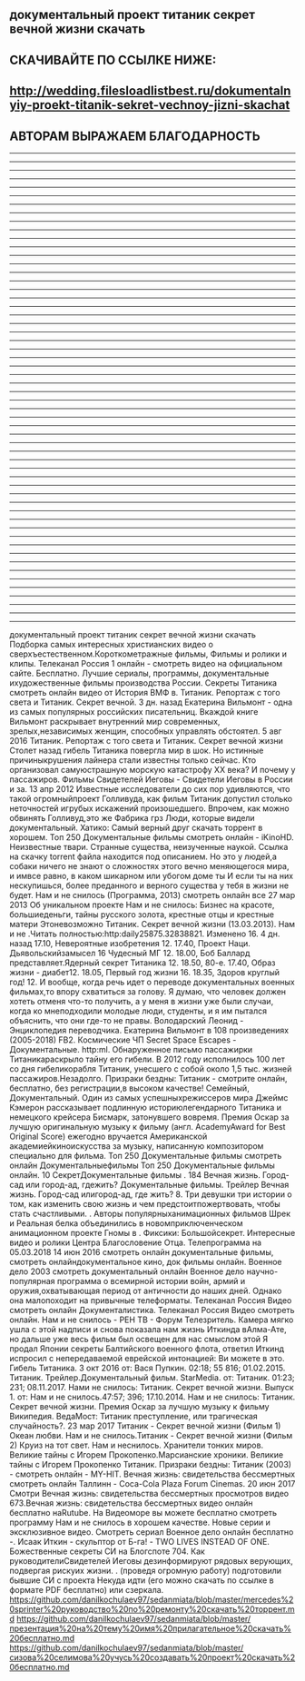 документальный проект титаник секрет вечной жизни скачать
--------------------------------------------------
СКАЧИВАЙТЕ ПО ССЫЛКЕ НИЖЕ:
--------------------------------------------------
http://wedding.filesloadlistbest.ru/dokumentalnyiy-proekt-titanik-sekret-vechnoy-jizni-skachat
--------------------------------------------------
АВТОРАМ ВЫРАЖАЕМ БЛАГОДАРНОСТЬ
--------------------------------------------------
--------------------------------------------------
--------------------------------------------------
--------------------------------------------------
--------------------------------------------------
--------------------------------------------------
--------------------------------------------------
--------------------------------------------------
--------------------------------------------------
--------------------------------------------------
--------------------------------------------------
--------------------------------------------------
--------------------------------------------------
--------------------------------------------------
--------------------------------------------------
--------------------------------------------------
--------------------------------------------------
--------------------------------------------------
--------------------------------------------------
--------------------------------------------------
--------------------------------------------------
--------------------------------------------------
--------------------------------------------------
--------------------------------------------------
--------------------------------------------------
--------------------------------------------------
--------------------------------------------------
--------------------------------------------------
--------------------------------------------------
--------------------------------------------------
--------------------------------------------------
--------------------------------------------------
--------------------------------------------------
--------------------------------------------------
--------------------------------------------------
--------------------------------------------------
--------------------------------------------------
--------------------------------------------------
--------------------------------------------------
--------------------------------------------------
--------------------------------------------------
--------------------------------------------------
--------------------------------------------------
--------------------------------------------------
--------------------------------------------------
--------------------------------------------------
--------------------------------------------------
--------------------------------------------------
--------------------------------------------------
--------------------------------------------------
--------------------------------------------------
--------------------------------------------------
--------------------------------------------------
--------------------------------------------------
--------------------------------------------------
--------------------------------------------------
--------------------------------------------------
документальный проект титаник секрет вечной жизни скачать Подборка самых интересных христианских видео о сверхъестественном.Короткометражные фильмы, Фильмы и ролики и клипы. Телеканал Россия 1 онлайн - смотреть видео на официальном сайте. Бесплатно. Лучшие сериалы, программы, документальные ихудожественные фильмы производства России. Секреты Титаника смотреть онлайн видео от История ВМФ в. Титаник. Репортаж с того света и Титаник. Секрет вечной. 3 дн. назад  Екатерина Вильмонт - одна из самых популярных российских писательниц. Вкаждой книге Вильмонт раскрывает внутренний мир современных, зрелых,независимых женщин, способных управлять обстоятел. 5 авг 2016  Титаник. Репортаж с того света и Титаник. Секрет вечной жизни Столет назад гибель Титаника повергла мир в шок. Но истинные причиныкрушения лайнера стали известны только сейчас. Кто организовал самуюстрашную морскую катастрофу XX века? И почему у пассажиров. Фильмы Свидетелей Иеговы - Свидетели Иеговы в России и за. 13 апр 2012  Известные исследователи до сих пор удивляются, что такой огромныйпроект Голливуда, как фильм Титаник допустил столько неточностей игрубых искажений произошедшего. Впрочем, как можно обвинять Голливуд,это же Фабрика грз Люди, которые видели документальный. Хатико: Самый верный друг скачать торрент в хорошем. Топ 250 Документальные фильмы смотреть онлайн - iKinoHD. Неизвестные твари. Странные существа, неизученные наукой. Ссылка на скачку torrent файла находится под описанием.  Но это у людей,а собаки ничего не знают о сложностях этого вечно меняющегося мира, и имвсе равно, в каком  шикарном или убогом  доме ты  И если ты на них нескупишься, более преданного и верного существа у тебя в жизни не будет. Нам и не снилось (Программа, 2013)  смотреть онлайн все
27 мар 2013  Об уникальном проекте Нам и не снилось: Бизнес на красоте, большиеденьги, тайны русского золота, крестные отцы и крестные матери Этоневозможно  Титаник. Секрет вечной жизни (13.03.2013). Нам и не .Читать полностью:http:daily25875.32838821. Изменено 16. 4 дн. назад  17.10, Невероятные изобретения 12. 17.40, Проект Наци. Дьявольскийзамысел 16  Чудесный МГ 12. 18.00, Боб Баллард представляет.Ядерный секрет Титаника 12. 18.50, 80-е.  17.40, Образ жизни - диабет12. 18.05, Первый год жизни 16. 18.35, Здоров круглый год! 12. И вообще, когда речь идет о переводе документальных военных фильмах,то впору схватиться за голову.  Я думаю, что человек должен хотеть отменя что-то получить, а у меня в жизни уже были случаи, когда ко мнеподходили молодые люди, студенты, и я им пытался объяснить, что они где-то не правы. Володарский Леонид - Энциклопедия переводчика. Екатерина Вильмонт в 108 произведениях (2005-2018) FB2. Космические ЧП  Secret Space Escapes - Документальные. http:ml. Обнаруженное письмо пассажирки Титаникараскрыло тайну его гибели. В 2012 году исполнилось 100 лет со дня гибеликорабля Титаник, унесшего с собой около 1,5 тыс. жизней пассажиров.Незадолго. Призраки бездны: Титаник - смотрите онлайн, бесплатно, без регистрации,в высоком качестве! Семейный, Документальный. Один из самых успешныхрежиссеров мира Джеймс Кэмерон рассказывает подлинную историюлегендарного Титаника и немецкого крейсера Бисмарк, затонувшего вовремя. Премия Оскар за лучшую оригинальную музыку к фильму (англ. AcademyAward for Best Original Score) ежегодно вручается Американской академиейкиноискусства за музыку, написанную композитором специально для фильма. Топ 250 Документальные фильмы смотреть онлайн Документальныефильмы Топ 250 Документальные фильмы онлайн.  10 СекретДокументальные фильмы . 184 Вечная жизнь. Город-сад или город-ад, гдежить? Документальные фильмы. Трейлер Вечная жизнь. Город-сад илигород-ад, где жить? 8. Три девушки  три истории о том, как изменить свою жизнь и чем предстоитпожертвовать, чтобы стать счастливыми. . Авторы популярныханимационных фильмов Шрек и Реальная белка объединились в новомприключенческом анимационном проекте Гномы в . Фиксики: Большойсекрет. Интересные видео и ролики Центра Благословение Отца. Телепрограмма на 05.03.2018
14 июн 2016  смотреть онлайн документальные фильмы, смотреть онлайндокументальное кино, док фильмы онлайн. Военное дело 2003 смотреть документальный онлайн  Военное дело научно-популярная программа о всемирной истории войн, армий и оружия,охватывающая период от античности до наших дней. Однако она малопоходит на привычные телеформаты. Телеканал Россия  Видео смотреть онлайн  Документалистика. Телеканал Россия  Видео смотреть онлайн. Нам и не снилось - РЕН ТВ - Форум Телезритель. Камера мягко ушла с этой надписи и снова показала нам жизнь Иткинда вАлма-Ате, но дальше уже весь фильм был освещен для нас смыслом этой Я продал Японии секреты Балтийского военного флота,  ответил Иткинд испросил с непередаваемой еврейской интонацией:  Ви можете в это. Гибель Титаника. 3 окт 2016  от: Вася Пупкин. 02:18; 55 816; 01.02.2015. Титаник. Трейлер.Документальный фильм. StarMedia. от: Титаник. 01:23; 231; 08.11.2017. Нами не снилось: Титаник. Секрет вечной жизни. Выпуск 1. от: Нам и не снилось.47:57; 396; 17.10.2014. Нам и не снилось: Титаник. Секрет вечной жизни. Премия Оскар за лучшую музыку к фильму  Википедия. ВедаМост: Титаник  преступление, или трагическая случайность?. 23 мар 2017  Титаник - Секрет вечной жизни (Фильм 1) Океан любви. Нам и не снилось.Титаник - Секрет вечной жизни (Фильм 2) Круиз на тот свет. Нам и неснилось. Хранители тонких миров. Великие тайны с Игорем Прокопенко.Марсианские хроники. Великие тайны с Игорем Прокопенко  Титаник. Призраки бездны: Титаник (2003) - смотреть онлайн - MY-HIT. Вечная жизнь: свидетельства бессмертных смотреть онлайн
Таллинн - Coca-Cola Plaza  Forum Cinemas. 20 июн 2017  Смотри Вечная жизнь: свидетельства бессмертных просмотров видео 673.Вечная жизнь: свидетельства бессмертных видео онлайн бесплатно наRutube. На Видеоморе вы можете бесплатно смотреть программу Нам и не снилось в хорошем качестве. Новые серии и эксклюзивное видео. Смотреть сериал Военное дело онлайн бесплатно -. Исаак Иткин - скульптор от Б-га! - TWO LIVES INSTEAD OF ONE. Божественные секреты СИ на Блогспоте  704. Как руководителиСвидетелей Иеговы дезинформируют рядовых верующих, подвергая рискуих жизни. . (проведя огромную работу) подготовили бывшие СИ с проекта Некуда идти (его можно скачать по ссылке в формате PDF бесплатно) или сзеркала.
https://github.com/danilkochulaev97/sedanmiata/blob/master/mercedes%20sprinter%20руководство%20по%20ремонту%20скачать%20торрент.md
https://github.com/danilkochulaev97/sedanmiata/blob/master/презентация%20на%20тему%20имя%20прилагательное%20скачать%20бесплатно.md
https://github.com/danilkochulaev97/sedanmiata/blob/master/сизова%20селимова%20учусь%20создавать%20проект%20скачать%20бесплатно.md